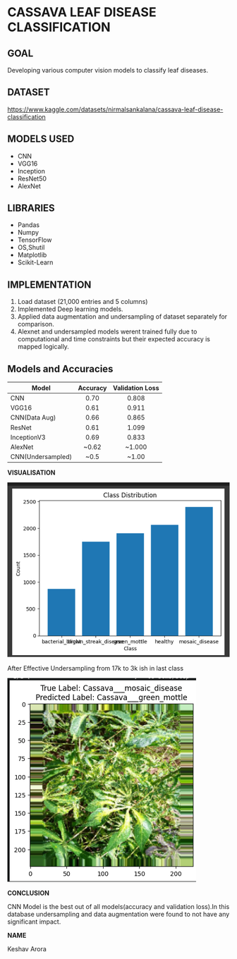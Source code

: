 # CASSAVA LEAF DISEASE CLASSIFICATION

## GOAL
Developing various computer vision models to classify leaf diseases.

## DATASET
https://www.kaggle.com/datasets/nirmalsankalana/cassava-leaf-disease-classification

## MODELS USED
- CNN
- VGG16
- Inception
- ResNet50
- AlexNet

## LIBRARIES
- Pandas
- Numpy
- TensorFlow
- OS,Shutil
- Matplotlib
- Scikit-Learn

## IMPLEMENTATION
1. Load dataset (21,000 entries and 5 columns)
2. Implemented Deep learning models.
3. Applied data augmentation and undersampling of dataset separately for comparison.
4. Alexnet and undersampled models werent trained fully due to computational and time constraints but their expected accuracy is mapped logically.


## Models and Accuracies

| Model             | Accuracy   | Validation Loss |
| ----------------- |:----------:|:---------------:|
| CNN               | 0.70       |     0.808       |
| VGG16             | 0.61       |     0.911       |
| CNN(Data Aug)     | 0.66       |     0.865       |
| ResNet            | 0.61       |     1.099       |
| InceptionV3       | 0.69       |     0.833       |
| AlexNet           | ~0.62      |     ~1.000      |
| CNN(Undersampled) | ~0.5       |     ~1.00       |
             

**VISUALISATION**


![Alt Text](./Images/Plot.png)

After Effective Undersampling from 17k to 3k ish in last class

![Alt Text](./Images/Example.png)

**CONCLUSION**

CNN Model is the best out of all models(accuracy and validation loss).In this database undersampling and data augmentation were found to not have any significant impact.

**NAME**

Keshav Arora
